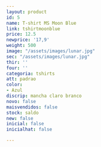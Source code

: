 ```yaml
---
layout: product
id: 5
name: T-shirt MS Moon Blue
link: tshirtmoonblue
price: 12.5
newprice: '17,9'
weight: 500
image: "/assets/images/lunar.jpg"
sec: "/assets/images/lunar.jpg"
thir: ''
four: ''
categoria: tshirts
att: padrao
color:
- Azul
discrip: mancha claro branco
novo: false
maisvendidos: false
stock: saldo
new: false
inicial: false
inicialhat: false

---
```

